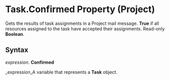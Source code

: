 
# Task.Confirmed Property (Project)

Gets the results of task assignments in a Project mail message.  **True** if all resources assigned to the task have accepted their assignments. Read-only **Boolean**.


## Syntax

 _expression_. **Confirmed**

 _expression_A variable that represents a  **Task** object.

